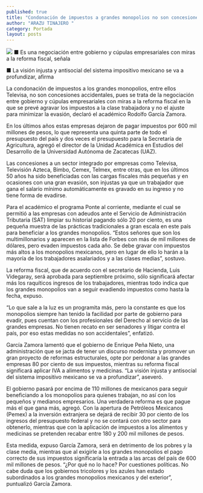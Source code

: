 ```yaml
---
published: true
title: "Condonación de impuestos a grandes monopolios no son concesiones accidentales: García Zamora"
author: "ARAZU TINAJERO "
category: Portada
layout: posts
---
```


![](http://i.imgur.com/VVibc91m.jpg)
■ Es una negociación entre gobierno y cúpulas empresariales con miras a la reforma fiscal, señala

■ La visión injusta y antisocial del sistema impositivo mexicano se va a profundizar, afirma

La condonación de impuestos a los grandes monopolios, entre ellos Televisa, no son concesiones accidentales, pues se trata de la negociación entre gobierno y cúpulas empresariales con miras a la reforma fiscal en la que se prevé agravar los impuestos a la clase trabajadora y no el ajuste para minimizar la evasión, declaró el académico Rodolfo García Zamora.

En los últimos años estas empresas dejaron de pagar impuestos por 600 mil millones de pesos, lo que representa una quinta parte de todo el presupuesto del país y dos veces el presupuesto para la Secretaría de Agricultura, agregó el director de la Unidad Académica en Estudios del Desarrollo de la Universidad Autónoma de Zacatecas (UAZ).

Las concesiones a un sector integrado por empresas como Televisa, Televisión Azteca, Bimbo, Cemex, Telmex, entre otras, que en los últimos 50 años ha sido beneficiadas con las cargas fiscales más pequeñas y en ocasiones con una gran evasión, son injustas ya que un trabajador que gana el salario mínimo automáticamente es gravado en su ingreso y no tiene forma de evadirse.

Para el académico el programa Ponte al corriente, mediante el cual se permitió a las empresas con adeudos ante el Servicio de Administración Tributaria (SAT) limpiar su historial pagando sólo 20 por ciento, es una pequeña muestra de las prácticas tradicionales a gran escala en este país para beneficiar a los grandes monopolios.
“Estos señores que son los multimillonarios y aparecen en la lista de Forbes con más de mil millones de dólares, pero evaden impuestos cada año. Se debe gravar con impuestos más altos a los monopolios mexicanos, pero en lugar de ello lo harán a la mayoría de los trabajadores asalariados y a las clases medias”, sostuvo.

La reforma fiscal, que de acuerdo con el secretario de Hacienda, Luis Videgaray, será aprobada para septiembre próximo, sólo significará afectar más los raquíticos ingresos de los trabajadores, mientras todo indica que los grandes monopolios van a seguir evadiendo impuestos como hasta la fecha, expuso.

“Lo que sale a la luz es un programita más, pero la constante es que los monopolios siempre han tenido la facilidad por parte de gobierno para evadir, pues cuentan con los profesionales del Derecho al servicio de las grandes empresas. No tienen recato en ser senadores y litigar contra el país, por eso estas medidas no son accidentales”, enfatizó.

García Zamora lamentó que el gobierno de Enrique Peña Nieto, una administración que se jacta de tener un discurso modernista y promover un gran proyecto de reformas estructurales, opte por perdonar a las grandes empresas 80 por ciento de sus impuestos, mientras su reforma fiscal significará aplicar IVA a alimentos y medicinas. “La visión injusta y antisocial del sistema impositivo mexicano se va a profundizar”, aseveró.

El gobierno pasará por encima de 110 millones de mexicanos para seguir beneficiando a los monopolios para quienes trabajan, no así con los pequeños y medianos empresarios. Una verdadera reforma es que pague más el que gana más, agregó.
Con la apertura de Petróleos Mexicanos (Pemex) a la inversión extranjera se dejará de recibir 30 por ciento de los ingresos del presupuesto federal y no se contará con otro sector para obtenerlo, mientras que con la aplicación de impuestos a los alimentos y medicinas se pretenden recabar entre 180 y 200 mil millones de pesos.

Esta medida, expuso García Zamora, será en detrimento de los pobres y la clase media, mientras que al exigirle a los grandes monopolios el pago correcto de sus impuestos significaría la entrada a las arcas del país de 600 mil millones de pesos.
“¿Por qué no lo hace? Por cuestiones políticas. No cabe duda que los gobiernos tricolores y los azules han estado subordinados a los grandes monopolios mexicanos y del exterior”, puntualizó García Zamora.
